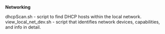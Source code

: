 **Networking**

dhcpScan.sh - script to find DHCP hosts within the local network. 
view_local_net_dev.sh - script that identifies network devices, capabilities, and info in detail.
